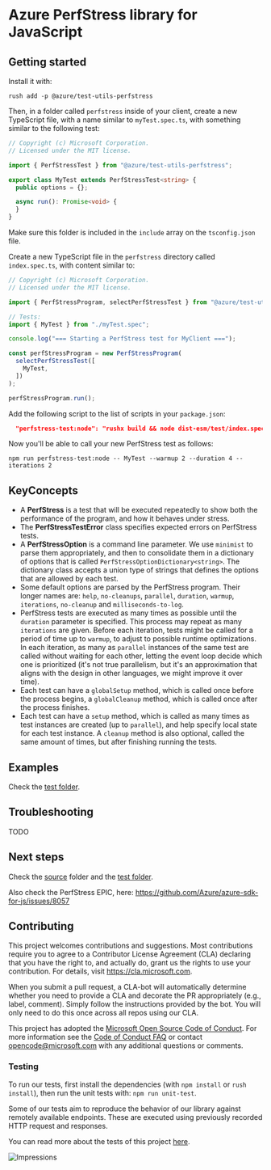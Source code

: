 # Azure PerfStress library for JavaScript

## Getting started

Install it with:

```
rush add -p @azure/test-utils-perfstress
```

Then, in a folder called `perfstress` inside of your client, create a new TypeScript file,
with a name similar to `myTest.spec.ts`, with something similar to the following test:

```ts
// Copyright (c) Microsoft Corporation.
// Licensed under the MIT license.

import { PerfStressTest } from "@azure/test-utils-perfstress";

export class MyTest extends PerfStressTest<string> {
  public options = {};

  async run(): Promise<void> {
  }
}
```

Make sure this folder is included in the `include` array on the `tsconfig.json` file.

Create a new TypeScript file in the `perfstress` directory called `index.spec.ts`, with content similar to:

```ts
// Copyright (c) Microsoft Corporation.
// Licensed under the MIT license.

import { PerfStressProgram, selectPerfStressTest } from "@azure/test-utils-perfstress";

// Tests:
import { MyTest } from "./myTest.spec";

console.log("=== Starting a PerfStress test for MyClient ===");

const perfStressProgram = new PerfStressProgram(
  selectPerfStressTest([
    MyTest,
  ])
);

perfStressProgram.run();
```

Add the following script to the list of scripts in your `package.json`:

```json
  "perfstress-test:node": "rushx build && node dist-esm/test/index.spec.js",
```

Now you'll be able to call your new PerfStress test as follows:

```
npm run perfstress-test:node -- MyTest --warmup 2 --duration 4 --iterations 2
```

## KeyConcepts

- A **PerfStress** is a test that will be executed repeatedly to show both the performance of the program, and how it behaves under stress.
- The **PerfStressTestError** class specifies expected errors on PerfStress tests.
- A **PerfStressOption** is a command line parameter. We use `minimist` to parse them appropriately, and then to consolidate them in a dictionary of options that is called `PerfStressOptionDictionary<string>`. The dictionary class accepts a union type of strings that defines the options that are allowed by each test.
- Some default options are parsed by the PerfStress program. Their longer names are: `help`, `no-cleanups`, `parallel`, `duration`, `warmup`, `iterations`, `no-cleanup` and `milliseconds-to-log`.
- PerfStress tests are executed as many times as possible until the `duration` parameter is specified. This process may repeat as many `iterations` are given. Before each iteration, tests might be called for a period of time up to `warmup`, to adjust to possible runtime optimizations. In each iteration, as many as `parallel` instances of the same test are called without waiting for each other, letting the event loop decide which one is prioritized (it's not true parallelism, but it's an approximation that aligns with the design in other languages, we might improve it over time).
- Each test can have a `globalSetup` method, which is called once before the process begins, a `globalCleanup` method, which is called once after the process finishes.
- Each test can have a `setup` method, which is called as many times as test instances are created (up to `parallel`), and help specify local state for each test instance. A `cleanup` method is also optional, called the same amount of times, but after finishing running the tests.

## Examples

Check the [test folder](./test/).

## Troubleshooting

TODO

## Next steps

Check the [source](./src/) folder and the [test folder](./test/).

Also check the PerfStress EPIC, here: https://github.com/Azure/azure-sdk-for-js/issues/8057

## Contributing

This project welcomes contributions and suggestions.  Most contributions require you to agree to a
Contributor License Agreement (CLA) declaring that you have the right to, and actually do, grant us
the rights to use your contribution. For details, visit https://cla.microsoft.com.

When you submit a pull request, a CLA-bot will automatically determine whether you need to provide
a CLA and decorate the PR appropriately (e.g., label, comment). Simply follow the instructions
provided by the bot. You will only need to do this once across all repos using our CLA.

This project has adopted the [Microsoft Open Source Code of Conduct](https://opensource.microsoft.com/codeofconduct/).
For more information see the [Code of Conduct FAQ](https://opensource.microsoft.com/codeofconduct/faq/) or
contact [opencode@microsoft.com](mailto:opencode@microsoft.com) with any additional questions or comments.

### Testing

To run our tests, first install the dependencies (with `npm install` or `rush install`),
then run the unit tests with: `npm run unit-test`.

Some of our tests aim to reproduce the behavior of our library against remotely
available endpoints. These are executed using previously recorded HTTP request and
responses.

You can read more about the tests of this project [here](test/README.md).

![Impressions](https://azure-sdk-impressions.azurewebsites.net/api/impressions/azure-sdk-for-js%2Fsdk%2Ftest-utils%2Fperfstress%2FREADME.png)